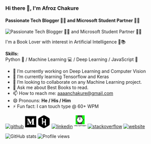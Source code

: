 <!--
**afrozchakure/afrozchakure** is a ✨ _special_ ✨ repository because its `README.md` (this file) appears on your GitHub profile.

Here are some ideas to get you started:

- 🔭 I’m currently working on ...
- 🌱 I’m currently learning ...
- 👯 I’m looking to collaborate on ...
- 🤔 I’m looking for help with ...
- 💬 Ask me about ...
- 📫 How to reach me: ...
- 😄 Pronouns: ...
- ⚡ Fun fact: ...
-->

### Hi there 👋, I'm Afroz Chakure
#### Passionate Tech Blogger 👨‍💻 and Microsoft Student Partner 👨‍🎓
![Passionate Tech Blogger 👨‍💻 and Microsoft Student Partner 👨‍🎓](https://media.giphy.com/media/ReUjqxdjwCeM2lSRq1/giphy.gif)

I'm a Book Lover with interest in Artificial Intelligence 🤖📚

**Skills:**  
Python 🐍 / Machine Learning 💻 / Deep Learning / JavaScript 💖

- 🔭 I’m currently working on Deep Learning and Computer Vision 
- 🌱 I’m currently learning Tensorflow and Keras 
- 👯 I’m looking to collaborate on any Machine Learning project. 
- 💬 Ask me about Best Books to read.  
- 📫 How to reach me: aaaanchakure@gmail.com 
- 😄 Pronouns: **He / His / Him** 
- ⚡ Fun fact: I can touch type @ 60+ WPM 

[<img src='https://cdn.jsdelivr.net/npm/simple-icons@3.0.1/icons/github.svg' alt='github' height='40'>](https://github.com/afrozchakure) [<img src='logos/medium-brands.svg' alt='medium' height='40'>](https://medium.com/@aaaanchakure) [<img src='logos/hackerrank-brands.svg' alt='hackerrank' height='40'>](https://www.hackerrank.com/aaaanchakure)
[<img src='https://cdn.jsdelivr.net/npm/simple-icons@3.0.1/icons/linkedin.svg' alt='linkedin' height='40'>](https://www.linkedin.com/in/https://www.linkedin.com/in/afroz-chakure-489780168//)  [<img src ='logos/hackernoon.png' height='40'>]()  [<img src='https://cdn.jsdelivr.net/npm/simple-icons@3.0.1/icons/stackoverflow.svg' alt='stackoverflow' height='40'>](https://stackoverflow.com/users/https://stackoverflow.com/users/10404589/afroz-chakure)  [<img src='https://cdn.jsdelivr.net/npm/simple-icons@3.0.1/icons/icloud.svg' alt='website' height='40'>](afrozchakure.github.io)  

![GitHub stats](https://github-readme-stats.vercel.app/api?username=afrozchakure&show_icons=true)  ![Profile views](https://gpvc.arturio.dev/afrozchakure)